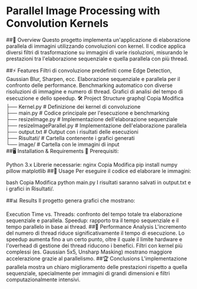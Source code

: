 # Parallel Image Processing with Convolution Kernels
##📌 Overview
Questo progetto implementa un'applicazione di elaborazione parallela di immagini utilizzando convoluzioni con kernel. Il codice applica diversi filtri di trasformazione su immagini di varie risoluzioni, misurando le prestazioni tra l'elaborazione sequenziale e quella parallela con più thread.

##⚡ Features
Filtri di convoluzione predefiniti come Edge Detection, Gaussian Blur, Sharpen, ecc.
Elaborazione sequenziale e parallela per il confronto delle performance.
Benchmarking automatico con diverse risoluzioni di immagine e numero di thread.
Grafici di analisi del tempo di esecuzione e dello speedup.
🛠 Project Structure
graphql
Copia
Modifica
├── Kernel.py               # Definizione dei kernel di convoluzione  
├── main.py                 # Codice principale per l'esecuzione e benchmarking  
├── resizeImage.py          # Implementazione dell'elaborazione sequenziale  
├── resizeImageParallel.py  # Implementazione dell'elaborazione parallela  
├── output.txt              # Output con i risultati delle esecuzioni  
├── Risultati/              # Cartella contenente i grafici generati  
└── image/                  # Cartella con le immagini di input  
##🖥 Installation & Requirements
🔹 Prerequisiti:

Python 3.x
Librerie necessarie:
nginx
Copia
Modifica
pip install numpy pillow matplotlib
##🚀 Usage
Per eseguire il codice ed elaborare le immagini:

bash
Copia
Modifica
python main.py
I risultati saranno salvati in output.txt e i grafici in Risultati/.

##📊 Results
Il progetto genera grafici che mostrano:

Execution Time vs. Threads: confronto del tempo totale tra elaborazione sequenziale e parallela.
Speedup: rapporto tra il tempo sequenziale e il tempo parallelo in base ai thread.
##🎯 Performance Analysis
L'incremento del numero di thread riduce significativamente il tempo di esecuzione.
Lo speedup aumenta fino a un certo punto, oltre il quale il limite hardware e l'overhead di gestione dei thread riducono i benefici.
Filtri con kernel più complessi (es. Gaussian 5x5, Unsharp Masking) mostrano maggiore accelerazione grazie al parallelismo.
##🏆 Conclusions
L'implementazione parallela mostra un chiaro miglioramento delle prestazioni rispetto a quella sequenziale, specialmente per immagini di grandi dimensioni e filtri computazionalmente intensivi.
